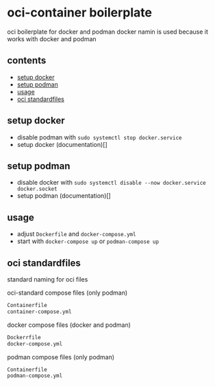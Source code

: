 
<!-- omit in toc -->
# oci-container boilerplate

oci boilerplate for docker and podman
docker namin is used because it works with docker and podman

<!-- omit in toc -->
## contents

- [setup docker](#setup-docker)
- [setup podman](#setup-podman)
- [usage](#usage)
- [oci standardfiles](#oci-standardfiles)

## setup docker

- disable podman with `sudo systemctl stop docker.service`
- setup docker (documentation)[]

## setup podman

- disable docker with `sudo systemctl disable --now docker.service docker.socket`
- setup podman (documentation)[]

## usage

- adjust `Dockerfile` and `docker-compose.yml`
- start with `docker-compose up` or `podman-compose up`

## oci standardfiles

standard naming for oci files

oci-standard compose files (only podman)

```sh
Containerfile
container-compose.yml
```

docker compose files (docker and podman)

```sh
Dockerrfile
docker-compose.yml
```

podman compose files (only podman)

```sh
Containerfile
podman-compose.yml
```
